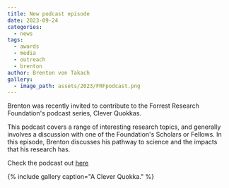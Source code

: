 ```yaml
---
title: New podcast episode
date: 2023-09-24
categories:
  - news
tags:
  - awards
  - media
  - outreach
  - brenton
author: Brenton von Takach
gallery:
  - image_path: assets/2023/FRFpodcast.png
---
```


Brenton was recently invited to contribute to the Forrest Research Foundation's podcast series, Clever Quokkas.

This podcast covers a range of interesting research topics, and generally involves a discussion with one of the Foundation's Scholars or Fellows. In this episode, Brenton discusses his pathway to science and the impacts that his research has.

Check the podcast out [here](https://open.spotify.com/episode/6tHeYmx8RZQN91jdvTw72j)

{% include gallery caption="A Clever Quokka." %}

